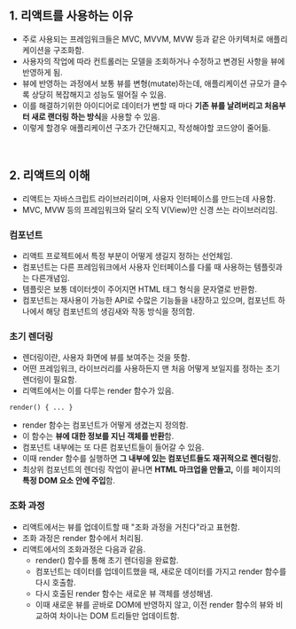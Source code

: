 ## 1. 리액트를 사용하는 이유
- 주로 사용되는 프레임워크들은 MVC, MVVM, MVW 등과 같은 아키텍처로 애플리케이션을 구조화함.
- 사용자의 작업에 따라 컨트롤러는 모델을 조회하거나 수정하고 변경된 사항을 뷰에 반영하게 됨.
- 뷰에 반영하는 과정에서 보통 뷰를 변형(mutate)하는데, 애플리케이션 규모가 클수록 상당히 복잡해지고 성능도 떨어질 수 있음.
- 이를 해결하기위한 아이디어로 데이터가 변할 때 마다 <b>기존 뷰를 날려버리고 처음부터 새로 랜더링 하는 방식</b>을 사용할 수 있음.
- 이렇게 할경우 애플리케이션 구조가 간단해지고, 작성해야할 코드양이 줄어듦.
<br>

## 2. 리액트의 이해
- 리액트는 자바스크립트 라이브러리이며, 사용자 인터페이스를 만드는데 사용함.
- MVC, MVW 등의 프레임워크와 달리 오직 V(View)만 신경 쓰는 라이브러리임.
### 컴포넌트
- 리액트 프로젝트에서 특정 부분이 어떻게 생길지 정하는 선언체임.
- 컴포넌트는 다른 프레임워크에서 사용자 인터페이스를 다룰 때 사용하는 템플릿과는 다른개념임.
- 템플릿은 보통 데이터셋이 주어지면 HTML 태그 형식을 문자열로 반환함.
- 컴포넌트는 재사용이 가능한 API로 수많은 기능들을 내장하고 있으며, 컴포넌트 하나에서 해당 컴포넌트의 생김새와 작동 방식을 정의함.
### 초기 렌더링
- 렌더링이란, 사용자 화면에  뷰를 보여주는 것을 뜻함.
- 어떤 프레임워크, 라이브러리를 사용하든지 맨 처음 어떻게 보일지를 정하는 초기 렌더링이 필요함.
- 리액트에서는 이를 다루는 render 함수가 있음.
```React
render() { ... }
```
- render 함수는 컴포넌트가 어떻게 생겼는지 정의함.
- 이 함수는 <b>뷰에 대한 정보를 지닌 객체를 반환</b>함.
- 컴포넌트 내부에는 또 다른 컴포넌트들이 들어갈 수 있음.
- 이때 render 함수를 실행하면 <b>그 내부에 있는 컴포넌트들도 재귀적으로 렌더링</b>함.
- 최상위 컴포넌트의 렌더링 작업이 끝나면 <b>HTML 마크업을 만들고,</b> 이를 페이지의 <b>특정 DOM 요소 안에 주입</b>함.
### 조화 과정
- 리액트에서는 뷰를 업데이트할 때 "조화 과정을 거친다"라고 표현함.
- 조화 과정은 render 함수에서 처리됨.
- 리액트에서의 조화과정은 다음과 같음.
  - render() 함수를 통해 초기 렌더링을 완료함.
  - 컴포넌트는 데이터를 업데이트했을 때, 새로운 데이터를 가지고 render 함수를 다시 호출함.
  - 다시 호출된 render 함수는 새로운 뷰 객체를 생성해냄.
  - 이때 새로운 뷰를 곧바로 DOM에 반영하지 않고, 이전 render 함수의 뷰와 비교하여 차이나는 DOM 트리들만 업데이트함.
